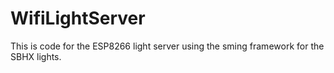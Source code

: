 # WifiLightServer
This is code for the ESP8266 light server using the sming framework for the SBHX lights. 

